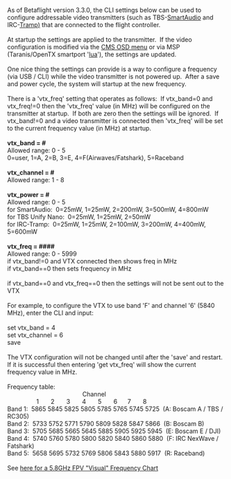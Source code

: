 As of Betaflight version 3.3.0, the CLI settings below can be used to
configure addressable video transmitters (such as
TBS-[SmartAudio](https://github.com/betaflight/betaflight/wiki/Unify-Smartaudio)
and
IRC-[Tramp](https://github.com/betaflight/betaflight/wiki/IRC-Tramp)[)](https://github.com/betaflight/betaflight/wiki/IRC-Tramp)
that are connected to the flight controller.\
 \
 At startup the settings are applied to the transmitter.  If the video
configuration is modified via the [CMS OSD
menu](https://github.com/betaflight/betaflight/wiki/Unify-Smartaudio#smartaudio-cms-guide)
or via MSP (Taranis/OpenTX smartport
'[lua](https://github.com/betaflight/betaflight-tx-lua-scripts)'), the
settings are updated.\
 \
 One nice thing the settings can provide is a way to configure a
frequency (via USB / CLI) while the video transmitter is not powered
up.  After a save and power cycle, the system will startup at the new
frequency.\
 \
 There is a 'vtx\_freq' setting that operates as follows:  If
vtx\_band=0 and vtx\_freq!=0 then the 'vtx\_freq' value (in MHz) will be
configured on the transmitter at startup.  If both are zero then the
settings will be ignored.  If vtx\_band!=0 and a video transmitter is
connected then 'vtx\_freq' will be set to the current frequency value
(in MHz) at startup.\
 \
**vtx\_band = \#**\
 Allowed range: 0 - 5\
 0=user, 1=A, 2=B, 3=E, 4=F(Airwaves/Fatshark), 5=Raceband\
 \
**vtx\_channel = \#**\
 Allowed range: 1 - 8\
 \
**vtx\_power = \#**\
 Allowed range: 0 - 5\
 for SmartAudio:  0=25mW, 1=25mW, 2=200mW, 3=500mW, 4=800mW\
 for TBS Unify Nano:  0=25mW, 1=25mW, 2=50mW\
 for IRC-Tramp:  0=25mW, 1=25mW, 2=100mW, 3=200mW, 4=400mW, 5=600mW\
 \
**vtx\_freq = \#\#\#\#**\
 Allowed range: 0 - 5999\
 if vtx\_band!=0 and VTX connected then shows freq in MHz\
 if vtx\_band==0 then sets frequency in MHz\
 \
 if vtx\_band==0 and vtx\_freq==0 then the settings will not be sent out
to the VTX\
 \
 For example, to configure the VTX to use band 'F' and channel '6' (5840
MHz), enter the CLI and input:\
 \
 set vtx\_band = 4\
 set vtx\_channel = 6\
 save\
 \
 The VTX configuration will not be changed until after the 'save' and
restart.  If it is successful then entering 'get vtx\_freq' will show
the current frequency value in MHz.\
 \
 Frequency table:\
                                            Channel\
                  1       2       3       4       5       6      7       8\
 Band 1:  5865 5845 5825 5805 5785 5765 5745 5725  (A: Boscam A / TBS /
RC305)\
 Band 2:  5733 5752 5771 5790 5809 5828 5847 5866  (B: Boscam B)\
 Band 3:  5705 5685 5665 5645 5885 5905 5925 5945  (E: Boscam E / DJI)\
 Band 4:  5740 5760 5780 5800 5820 5840 5860 5880  (F: IRC NexWave /
Fatshark)\
 Band 5:  5658 5695 5732 5769 5806 5843 5880 5917  (R: Raceband)\
 \
 See [here for a 5.8GHz FPV "Visual" Frequency
Chart](http://www.etheli.com/freq/FPV_5.8GHz_Freqs.jpg)